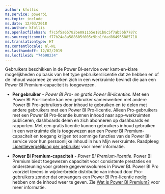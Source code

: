 ```yaml
---
author: kfollis
ms.service: powerbi
ms.topic: include
ms.date: 12/03/2018
ms.author: kfollis
ms.openlocfilehash: f7c5f5a65782be0911b5e181b8c5f7ab5bb7787c
ms.sourcegitcommit: f77b24a8a588605f005c9bb1fdad864955885718
ms.translationtype: HT
ms.contentlocale: nl-NL
ms.lasthandoff: 12/02/2019
ms.locfileid: "74698234"
---
```

Gebruikers beschikken in de Power BI-service over kant-en-klare mogelijkheden op basis van het type gebruikerslicentie dat ze hebben en of de inhoud waarmee ze werken zich in een werkruimte bevindt die aan een Power BI Premium-capaciteit is toegewezen.


* **Per gebruiker** - *Power BI Pro- en gratis Power BI-licenties*. Met een Power BI Pro-licentie kan een gebruiker samenwerken met andere Power BI Pro-gebruikers door inhoud te gebruiken en te delen met andere gebruikers met een Power BI Pro-licentie. Alleen Pro-gebruikers met een Power BI Pro-licentie kunnen inhoud naar app-werkruimten publiceren, dashboards delen en zich abonneren op dashboards en rapporten. Met een gratis licentie kunnen gebruikers inhoud gebruiken in een werkruimte die is toegewezen aan een Power BI Premium-capaciteit en toegang krijgen tot sommige functies van de Power BI-service voor hun persoonlijke inhoud in hun Mijn werkruimte. Raadpleeg [Licentievergelijking per gebruiker](../service-features-license-type.md#per-user-license-type-comparison) voor meer informatie.


* **Power BI Premium-capaciteit** - *Power BI Premium-licentie*. Power BI Premium biedt toegewezen capaciteit voor consistente prestaties en ondersteuning voor grotere gegevensvolumes in Power BI. Power BI Pro voorziet tevens in wijdverbreide distributie van inhoud door Pro-gebruikers zonder dat ontvangers een Power BI Pro-licentie nodig hebben om de inhoud weer te geven. Zie [Wat is Power BI Premium?](../service-premium-what-is.md) voor meer informatie.
